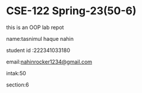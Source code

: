 # CSE-122 Spring-23(50-6)
this is an OOP lab repot


name:tasnimul haque nahin


student id :222341033180


email:nahinrocker1234@gmail.com


intak:50


section:6
